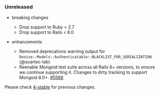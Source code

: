 ### Unreleased

* breaking changes
  * Drop support to Ruby < 2.7
  * Drop support to Rails < 6.0

* enhancements
  * Removed deprecations warning output for `Devise::Models::Authenticatable::BLACKLIST_FOR_SERIALIZATION` (@soartec-lab)
  * Reenable Mongoid test suite across all Rails 6+ versions, to ensure we continue supporting it. Changes to dirty tracking to support Mongoid 8.0+. [#5568](https://github.com/heartcombo/devise/pull/5568)

Please check [4-stable](https://github.com/heartcombo/devise/blob/4-stable/CHANGELOG.md)
for previous changes.
